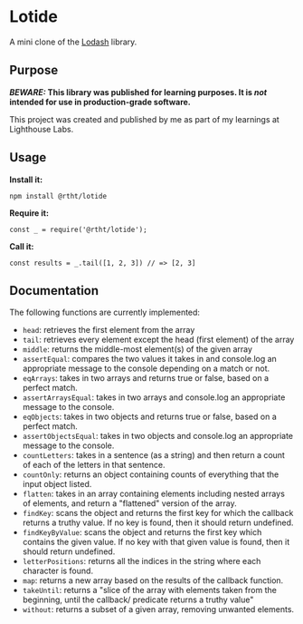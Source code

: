 # Lotide

A mini clone of the [Lodash](https://lodash.com) library.

## Purpose

**_BEWARE:_ This library was published for learning purposes. It is _not_ intended for use in production-grade software.**

This project was created and published by me as part of my learnings at Lighthouse Labs.

## Usage

**Install it:**

`npm install @rtht/lotide`

**Require it:**

`const _ = require('@rtht/lotide');`

**Call it:**

`const results = _.tail([1, 2, 3]) // => [2, 3]`

## Documentation

The following functions are currently implemented:

- `head`: retrieves the first element from the array
- `tail`: retrieves every element except the head (first element) of the array
- `middle`: returns the middle-most element(s) of the given array
- `assertEqual`: compares the two values it takes in and console.log an appropriate message to the console depending on a match or not.
- `eqArrays`: takes in two arrays and returns true or false, based on a perfect match.
- `assertArraysEqual`: takes in two arrays and console.log an appropriate message to the console.
- `eqObjects`: takes in two objects and returns true or false, based on a perfect match.
- `assertObjectsEqual`: takes in two objects and console.log an appropriate message to the console.
- `countLetters`: takes in a sentence (as a string) and then return a count of each of the letters in that sentence.
- `countOnly`: returns an object containing counts of everything that the input object listed.
- `flatten`: takes in an array containing elements including nested arrays of elements, and return a "flattened" version of the array.
- `findKey`: scans the object and returns the first key for which the callback returns a truthy value. If no key is found, then it should return undefined.
- `findKeyByValue`: scans the object and returns the first key which contains the given value. If no key with that given value is found, then it should return undefined.
- `letterPositions`: returns all the indices in the string where each character is found.
- `map`: returns a new array based on the results of the callback function.
- `takeUntil`: returns a "slice of the array with elements taken from the beginning, until the callback/ predicate returns a truthy value"
- `without`: returns a subset of a given array, removing unwanted elements.
